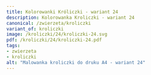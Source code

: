 ```yaml
---
title: Kolorowanki Króliczki - wariant 24
description: Kolorowanka Kroliczki - wariant 24
canonical: /zwierzeta/kroliczki
variant_of: kroliczki
image: /kroliczki/24/kroliczki-24.svg
pdf: /kroliczki/24/kroliczki-24.pdf
tags:
- zwierzeta
- kroliczki
alt: "Malowanka kroliczki do druku A4 - wariant 24"
---
```

